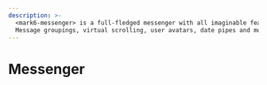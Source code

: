 ```yaml
---
description: >-
  <mark6-messenger> is a full-fledged messenger with all imaginable features.
  Message groupings, virtual scrolling, user avatars, date pipes and much more!
---
```


# Messenger

